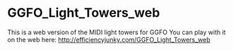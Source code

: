 # GGFO_Light_Towers_web
This is a web version of the MIDI light towers for GGFO
You can play with it on the web here: http://efficiencyjunky.com/GGFO_Light_Towers_web
